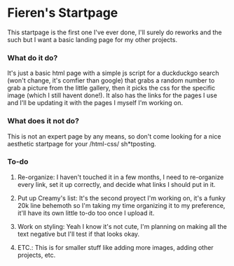 # Fieren's Startpage

This startpage is the first one I've ever done, I'll surely do reworks and the such but I want a basic landing page for my other projects.

### What do it do?

It's just a basic html page with a simple js script for a duckduckgo search (won't change, it's comfier than google) that grabs a random number to grab a picture from the little gallery, then it picks the css for the specific image (which I still havent done!). It also has the links for the pages I use and I'll be updating it with the pages I myself I'm working on.

### What does it not do?

This is not an expert page by any means, so don't come looking for a nice aesthetic startpage for your /html-css/ sh*tposting.

### To-do

1) Re-organize: I haven't touched it in a few months, I need to re-organize every link, set it up correctly, and decide what links I should put in it.

2) Put up Creamy's list: It's the second proyect I'm working on, it's a funky 20k line behemoth so I'm taking my time organizing it to my preference, it'll have its own little to-do too once I upload it.

3) Work on styling: Yeah I know it's not cute, I'm planning on making all the text negative but I'll test if that looks okay.

4) ETC.: This is for smaller stuff like adding more images, adding other projects, etc.
